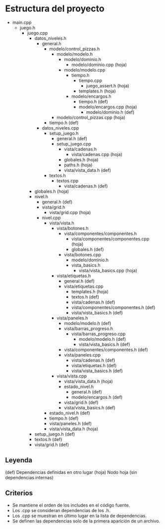 # Estructura del proyecto

- main.cpp
    - juego.h
        - juego.cpp
            - datos_niveles.h
                - general.h
                    - modelo/control_pizzas.h
                        - modelo/modelo.h
                            - modelo/dominio.h
                                - modelo/dominio.cpp (hoja)
                            - modelo/modelo.cpp
                                - tiempo.h
                                    - tiempo.cpp
                                        - juego_assert.h (hoja)
                                    - templates.h (hoja)
                                - modelo/encargos.h
                                    - tiempo.h (def)
                                    - modelo/encargos.cpp (hoja)
                                        - modelo/dominio.h (def)
                        - modelo/control_pizzas.cpp (hoja)
                    - tiempo.h (def)
                - datos_niveles.cpp
                    - setup_juego.h
                        - general.h (def)
                        - setup_juego.cpp
                            - vista/cadenas.h
                                - vista/cadenas.cpp (hoja)
                            - globales.h (hoja)
                            - paths.h (hoja)
                            - vista/vista_data.h (def)
                    - textos.h
                        - textos.cpp
                            - vista/cadenas.h (def)
            - globales.h (hoja)
            - nivel.h
                - general.h (def)
                - vista/grid.h
                    - vista/grid.cpp (hoja)
                - nivel.cpp
                    - vista/vista.h
                        - vista/botones.h
                            - vista/componentes/componentes.h
                                - vista/componentes/componentes.cpp (hoja)
                                - globales.h (def)
                            - vista/botones.cpp
                                - modelo/dominio.h
                                - vista_basics.h
                                    - vista/vista_basics.cpp (hoja)
                        - vista/etiquetas.h
                            - general.h (def)
                            - vista/etiquetas.cpp
                                - templates.h (hoja)
                                - textos.h (def)
                                - vista/cadenas.h (def)
                                - vista/componentes/componentes.h (def)
                                - vista/vista_basics.h (def)
                        - vista/paneles.h
                            - modelo/modelo.h (def)
                            - vista/barras_progreso.h
                                - vista/barras_progreso.cpp
                                    - modelo/modelo.h (def)
                                    - vista/vista_basics.h (def)
                            - vista/componentes/componentes.h (def)
                            - vista/paneles.cpp
                                - vista/cadenas.h (def)
                                - vista/etiquetas.h (def)
                                - vista/vista_basics.h (def)
                        - vista/vista.cpp
                            - vista/vista_data.h (hoja)
                            - estado_nivel.h
                                - general.h (def)
                                - modelo/encargos.h (def)
                            - vista/grid.h (def)
                            - vista/vista_basics.h (def)
                    - estado_nivel.h (def)
                    - tiempo.h (def)
                    - vista/paneles.h (def)
                    - vista/vista_data.h (hoja)
            - setup_juego.h (def)
            - textos.h (def)
            - vista/grid.h (def)

## Leyenda
(def) Dependencias definidas en otro lugar
(hoja) Nodo hoja (sin dependencias internas)

## Criterios
- Se mantiene el orden de los includes en el código fuente.
- Los .cpp se consideran dependencias de los .h.
- Los .cpp se muestran en último lugar en la lista de dependencias.
- Se definen las dependencias solo de la primera aparición de un archivo.
